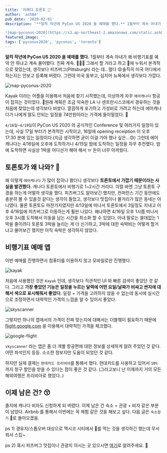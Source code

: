```yaml
---
title: '어쩌다 토론토 🍁'
author: 'ash84'
pub_date: '2020-02-01'
description: '**덜컥 작년에 PyCon US 2020 을 예매를 했다.** 1월부터 계속 아내가 왜 비행기표를 예약 안 하냐고 계속 물어봤다. 진짜 계속. 🤦🏻‍♂️ 그래서 할 거라고 하고 🛌에 누워서 본격적으로 찾았는데, 생각보다 피츠버그(Pittsburgh) 라는 데.. 멀다 😟솔직히 미국 어디에서 하는지는 안보고 등록해 버렸다. 그런데 미국 동부고, 심지어 뉴욕에서 생각보다 가깝다. 

![map-pyconus-2020](https://s3.ap-northeast-2.amazonaws.com/static.ash84.io/images/blo'
featured_image: ''
tags: ['pyconus2020', 'pyconus', 'toronto']
---
```


**덜컥 작년에 PyCon US 2020 을 예매를 했다.** 1월부터 계속 아내가 왜 비행기표를 예약 안 하냐고 계속 물어봤다. 진짜 계속. 🤦🏻‍♂️ 그래서 할 거라고 하고 🛌에 누워서 본격적으로 찾았는데, 생각보다 피츠버그(Pittsburgh) 라는 데.. 멀다 😟솔직히 미국 어디에서 하는지는 안보고 등록해 버렸다. 그런데 미국 동부고, 심지어 뉴욕에서 생각보다 가깝다. 

![map-pyconus-2020](https://s3.ap-northeast-2.amazonaws.com/static.ash84.io/images/blog/why-canada/why-canada2.png)

Kayak 이라는 어플을 이용해서 처음에 찾기 시작했는데, 이상하게 자꾸 `에어캐나다` 항공이 잡히는 것이었다. 🍁원래 계획은 조금 익숙한 LA 나 샌프란시스코에서 경유하는 것을 처음에 찾았는데 생각보다 비쌌다. 깔끔하게 포기하고 가성비로 가려고 하는데 에어캐나다가 나에게 말도 안되는 일정을 74만원이라는 가격에 들이밀었다. 🥵

`4/16일~4/19일`이 PyCon US 2020 의 공식적인 Conference 및 여러가지 일정이 있는데, 사실 17일 부터가 본격적인 시작이고, 16일에 opening receiption 이 오후 17:30 분에 있는 일정이다.(지금 생각하면 굳이 이걸 가야 했나 싶은...😓) 그런데 에어캐나다는 4/16일에 오후에 도착하거나 4/15일 밤에 도착하는 일정을 자꾸 추천했다. 밤에 도착하면 사실상 1박을 어디선가 해야 해서 ㅠ 돈이 너무 아까웠다. 

## **토론토가 왜 나와? 🤨**

왜 이렇게 `에어캐나다` 가 많이 잡히나 봤더니 생각보다 **토론토에서 가깝기 때문이라는 사실을 발견했다.** 캐나다 토론토에서 비행기로 1~2시간 거리다. 이럴 바엔 그냥 토론토 구경을 하는게 어떨까 생각을 했다. 피츠버그도 알아보긴 했지만, 컨퍼런스 기간 동안에도 충분히 볼 수 있을것 같다는 생각이 들었고, 생각보다 맛집이나 볼거리가 많은 동네는 아니였다. 물론 토론토도 마찬가지였지만 4/13일에 떠나서 토론토에서 3일정도 지내고 이후 4/16일에 피츠버그로 이동하는게 훨씬 나았다. 왜냐하면 4/16일 오후 1시쯤 떠나서 오후 3시쯤 도착해서 이동을 남는 시간을 최소화 할 수 있었다. 아내 말로는 쓸데없는 1박을 줄이려다 토론토 3박을 늘리는 게 더 신기하고, 3박에 대한 숙박비는 어떻게 할거냐고  물어보긴 했지만 아직 숙박은 생각하지 않았다. 

## 비행기표 예매 앱

이번 예매를 진행하면서 컴퓨터를 이용하지 않고 모바일로만 진행했다. 

![kayak](https://s3.ap-northeast-2.amazonaws.com/static.ash84.io/images/blog/why-canada/why-canada1.png)

처음에 사용했던 것은 `Kayak` 인데, 생각보다 직관적인 UI 와 빠른 검색이 좋았던 것 같다. 그리고 **가장 좋았던 기능은 일정을 누르는 달력에 어떤 요일/날짜가 비싸고 싼지에 대해서 색으로 표시해줘서 좋았다.** 일정 + 가격을 고려하지 않을 수 없는데 동시에 실시간으로 조정하면서 대략적인 가격의 느낌을 알 수 있어서 좋았다. 

![skyscanner](https://s3.ap-northeast-2.amazonaws.com/static.ash84.io/images/blog/why-canada/why-canada3.png)

그렇지만 하나의 앱에서의 가격이 진짜 맞는지에 대해서는 더블쳌이 필요하기 때문에 [flight.google.com](http://flight.google.com) 을 이용해서 대략적인 가격을 체크했다.

![google-flight](https://s3.ap-northeast-2.amazonaws.com/static.ash84.io/images/blog/why-canada/why-canada4.png)

`skyscanner` 라는 앱은 좀 더 개별 항공편에 대한 정보를 상세하게 알려 주었던 것 같다. 어떤 좌석인지 등등. 소소한 정보지만 도움이 되었던 것 같다.  

하지만 실제 결제는 `현대카드 프리비아`를 통해서 했다. 현대카드를 사용하고 있어서 `10%` 까지 청구 할인을 받을 수 있다는 점이 좋은 것 같다. (그러고보니 난 이제까지 거의 모든 해외여행은 프리비아로 했었다..)

## 이제 남은 건? 😚

졸지에 캐나다 비자도 신청하게 되 버렸다. 이제 남은 건 숙소 + 관광 + 비자 같은 부분이 남았다. Airbnb 를 통해서 이번에는 꼭 체험 같은 것을 해보고 싶다. 다음 글은 `숙소잡기` 🏨로 돌아오겠음.

ps 1) 경유지/스톱오버 대상으로 멕시코 시티에서  🌮를 먹는 것을 생각하긴 했는데 무서워서 스킵~

ps 2) 혹시 피츠버그 맛집이나 관광지 아시는 곳 있으시면 [여기](mailto:sh84.ahn@gmail.com)로 알려주세요. 🙏
